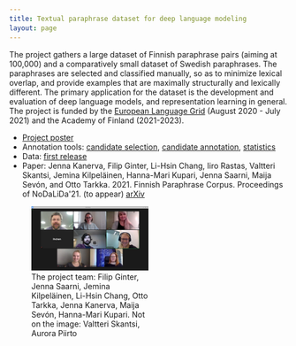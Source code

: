 ```yaml
---
title: Textual paraphrase dataset for deep language modeling
layout: page
---
```


The project gathers a large dataset of Finnish paraphrase pairs (aiming at 100,000) and a comparatively small dataset of Swedish paraphrases. The paraphrases are selected and classified manually, so as to minimize lexical overlap, and provide examples that are maximally structurally and lexically different. The primary application for the dataset is the development and evaluation of deep language models, and representation learning in general. The project is funded by the [European Language Grid](https://www.european-language-grid.eu/expo-projects/textual-paraphrase-dataset-for-deep-language-modeling/) (August 2020 - July 2021) and the Academy of Finland (2021-2023).

* <a href="assets/files/paraphrase-poster.pdf">Project poster</a>
* Annotation tools: [candidate selection](https://github.com/TurkuNLP/pick-para-anno), [candidate annotation](https://github.com/TurkuNLP/rew-para-anno), [statistics](https://github.com/TurkuNLP/stats-para-anno)
* Data: [first release](https://github.com/TurkuNLP/Turku-paraphrase-corpus)
* Paper: Jenna Kanerva, Filip Ginter, Li-Hsin Chang, Iiro Rastas, Valtteri Skantsi, Jemina Kilpeläinen, Hanna-Mari Kupari, Jenna Saarni, Maija Sevón, and Otto Tarkka. 2021. Finnish Paraphrase Corpus. Proceedings of NoDaLiDa'21. (to appear) [arXiv](https://arxiv.org/abs/2103.13103)

<figure>
  <img style="width:50%" src="assets/images/paraphrase_team.jpg" />
  <figcaption style="width:50%">The project team: Filip Ginter, Jenna Saarni, Jemina Kilpeläinen, Li-Hsin Chang, Otto Tarkka, Jenna Kanerva, Maija Sevón, Hanna-Mari Kupari. Not on the image: Valtteri Skantsi, Aurora Piirto</figcaption>
</figure>

